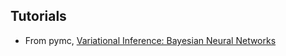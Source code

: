 ## Tutorials
- From pymc, [Variational Inference: Bayesian Neural Networks](https://docs.pymc.io/notebooks/bayesian_neural_network_advi.html)